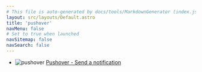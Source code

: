 ```yaml
---
# This file is auto-generated by docs/tools/MarkdownGenerator (index.js)
layout: src/layouts/Default.astro
title: 'pushover'
navMenu: false
# Set to true when launched
navSitemap: false
navSearch: false
---
```


<ul>

<li>

![pushover](https://i.octopus.com/library/step-templates/pushover.png) [Pushover - Send a notification](/integrations/pushover/pushover-send-a-notification)

</li>
        
</ul>
